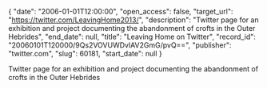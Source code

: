 {
  "date": "2006-01-01T12:00:00", 
  "open_access": false, 
  "target_url": "https://twitter.com/LeavingHome2013/", 
  "description": "Twitter page for an exhibition and project documenting the abandonment of crofts in the Outer Hebrides", 
  "end_date": null, 
  "title": "Leaving Home on Twitter", 
  "record_id": "20060101T120000/9Qs2VOVUWDvlAV2GmG/pvQ==", 
  "publisher": "twitter.com", 
  "slug": 60181, 
  "start_date": null
}

Twitter page for an exhibition and project documenting the abandonment of crofts in the Outer Hebrides